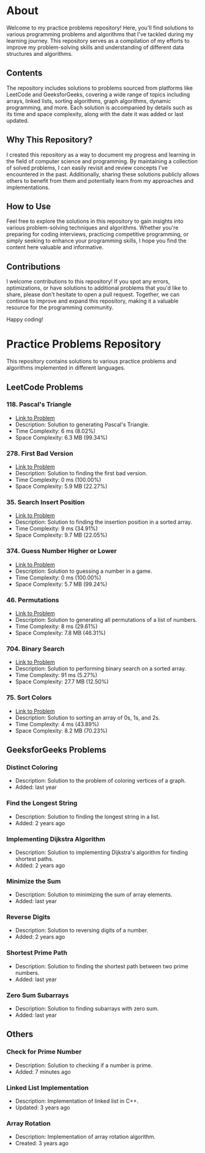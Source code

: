 # About

Welcome to my practice problems repository! Here, you'll find solutions to various programming problems and algorithms that I've tackled during my learning journey. This repository serves as a compilation of my efforts to improve my problem-solving skills and understanding of different data structures and algorithms.

## Contents

The repository includes solutions to problems sourced from platforms like LeetCode and GeeksforGeeks, covering a wide range of topics including arrays, linked lists, sorting algorithms, graph algorithms, dynamic programming, and more. Each solution is accompanied by details such as its time and space complexity, along with the date it was added or last updated.

## Why This Repository?

I created this repository as a way to document my progress and learning in the field of computer science and programming. By maintaining a collection of solved problems, I can easily revisit and review concepts I've encountered in the past. Additionally, sharing these solutions publicly allows others to benefit from them and potentially learn from my approaches and implementations.

## How to Use

Feel free to explore the solutions in this repository to gain insights into various problem-solving techniques and algorithms. Whether you're preparing for coding interviews, practicing competitive programming, or simply seeking to enhance your programming skills, I hope you find the content here valuable and informative.

## Contributions

I welcome contributions to this repository! If you spot any errors, optimizations, or have solutions to additional problems that you'd like to share, please don't hesitate to open a pull request. Together, we can continue to improve and expand this repository, making it a valuable resource for the programming community.

Happy coding!

# Practice Problems Repository

This repository contains solutions to various practice problems and algorithms implemented in different languages.

## LeetCode Problems

### 118. Pascal's Triangle
- [Link to Problem](https://leetcode.com/problems/pascals-triangle/)
- Description: Solution to generating Pascal's Triangle.
- Time Complexity: 6 ms (8.02%)
- Space Complexity: 6.3 MB (99.34%)

### 278. First Bad Version
- [Link to Problem](https://leetcode.com/problems/first-bad-version/)
- Description: Solution to finding the first bad version.
- Time Complexity: 0 ms (100.00%)
- Space Complexity: 5.9 MB (22.27%)

### 35. Search Insert Position
- [Link to Problem](https://leetcode.com/problems/search-insert-position/)
- Description: Solution to finding the insertion position in a sorted array.
- Time Complexity: 9 ms (34.91%)
- Space Complexity: 9.7 MB (22.05%)

### 374. Guess Number Higher or Lower
- [Link to Problem](https://leetcode.com/problems/guess-number-higher-or-lower/)
- Description: Solution to guessing a number in a game.
- Time Complexity: 0 ms (100.00%)
- Space Complexity: 5.7 MB (99.24%)

### 46. Permutations
- [Link to Problem](https://leetcode.com/problems/permutations/)
- Description: Solution to generating all permutations of a list of numbers.
- Time Complexity: 8 ms (29.61%)
- Space Complexity: 7.8 MB (46.31%)

### 704. Binary Search
- [Link to Problem](https://leetcode.com/problems/binary-search/)
- Description: Solution to performing binary search on a sorted array.
- Time Complexity: 91 ms (5.27%)
- Space Complexity: 27.7 MB (12.50%)

### 75. Sort Colors
- [Link to Problem](https://leetcode.com/problems/sort-colors/)
- Description: Solution to sorting an array of 0s, 1s, and 2s.
- Time Complexity: 4 ms (43.89%)
- Space Complexity: 8.2 MB (70.23%)

## GeeksforGeeks Problems

### Distinct Coloring
- Description: Solution to the problem of coloring vertices of a graph.
- Added: last year

### Find the Longest String
- Description: Solution to finding the longest string in a list.
- Added: 2 years ago

### Implementing Dijkstra Algorithm
- Description: Solution to implementing Dijkstra's algorithm for finding shortest paths.
- Added: 2 years ago

### Minimize the Sum
- Description: Solution to minimizing the sum of array elements.
- Added: last year

### Reverse Digits
- Description: Solution to reversing digits of a number.
- Added: 2 years ago

### Shortest Prime Path
- Description: Solution to finding the shortest path between two prime numbers.
- Added: last year

### Zero Sum Subarrays
- Description: Solution to finding subarrays with zero sum.
- Added: last year

## Others

### Check for Prime Number
- Description: Solution to checking if a number is prime.
- Added: 7 minutes ago

### Linked List Implementation
- Description: Implementation of linked list in C++.
- Updated: 3 years ago

### Array Rotation
- Description: Implementation of array rotation algorithm.
- Created: 3 years ago
